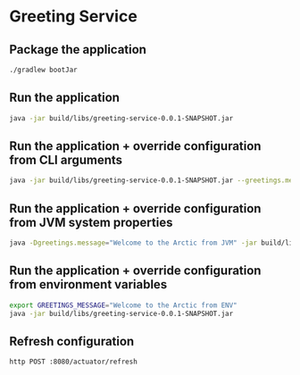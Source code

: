 # Greeting Service

## Package the application

```bash
./gradlew bootJar
```

## Run the application

```bash
java -jar build/libs/greeting-service-0.0.1-SNAPSHOT.jar
```

## Run the application + override configuration from CLI arguments

```bash
java -jar build/libs/greeting-service-0.0.1-SNAPSHOT.jar --greetings.message="Welcome to the Arctic from CLI"
```

## Run the application + override configuration from JVM system properties

```bash
java -Dgreetings.message="Welcome to the Arctic from JVM" -jar build/libs/greeting-service-0.0.1-SNAPSHOT.jar
```

## Run the application + override configuration from environment variables

```bash
export GREETINGS_MESSAGE="Welcome to the Arctic from ENV"
java -jar build/libs/greeting-service-0.0.1-SNAPSHOT.jar
```

## Refresh configuration

```bash
http POST :8080/actuator/refresh
```
